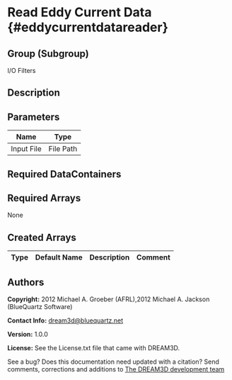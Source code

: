 Read Eddy Current Data {#eddycurrentdatareader}
======

## Group (Subgroup) ##
I/O Filters


## Description ##
    

## Parameters ##

| Name | Type |
|------|------|
| Input File | File Path |

## Required DataContainers ##

## Required Arrays ##
None

## Created Arrays ##

| Type | Default Name | Description | Comment |
|------|--------------|-------------|---------|




## Authors ##

**Copyright:** 2012 Michael A. Groeber (AFRL),2012 Michael A. Jackson (BlueQuartz Software)

**Contact Info:** dream3d@bluequartz.net

**Version:** 1.0.0

**License:**  See the License.txt file that came with DREAM3D.




See a bug? Does this documentation need updated with a citation? Send comments, corrections and additions to [The DREAM3D development team](mailto:dream3d@bluequartz.net?subject=Documentation%20Correction)


